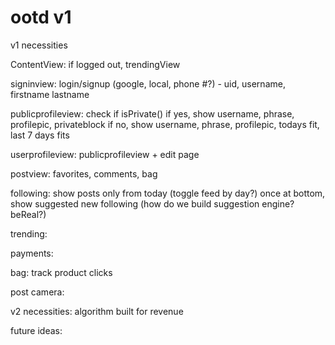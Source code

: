 # ootd v1

v1 necessities

ContentView:
if logged out, trendingView

signinview:
login/signup (google, local, phone #?) - uid, username, firstname lastname

publicprofileview:
check if isPrivate()
  if yes, show username, phrase, profilepic, privateblock
  if no, show username, phrase, profilepic, todays fit, last 7 days fits

userprofileview:
publicprofileview + edit page

postview:
favorites, comments, bag

following:
show posts only from today (toggle feed by day?)
once at bottom, show suggested new following (how do we build suggestion engine? beReal?)

trending:


payments:


bag:
track product clicks

post camera:


v2 necessities:
algorithm built for revenue

future ideas:
